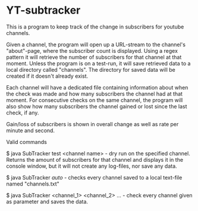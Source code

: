 # YT-subtracker


This is a program to keep track of the change in subscribers for youtube channels.

Given a channel, the program will open up a URL-stream to the channel's "about"-page, where the subscriber 
count is displayed. Using a regex pattern it will retrieve the number of subscribers for that channel at that
moment. Unless the program is on a test-run, it will save retrieved data to a local directory called "channels". 
The directory for saved data will be created if it doesn't already exist.

Each channel will have a dedicated file containing information about when the check was made and how many subscribers
the channel had at that moment. For consecutive checks on the same channel, the program will also show how many 
subscribers the channel gained or lost since the last check, if any.

Gain/loss of subscribers is shown in overall change as well as rate per minute and second.


Valid commands

$ java SubTracker test \<channel name\> - dry run on the specified channel. Returns the amount of subscribers 
    for that channel and displays it in the console window, but it will not create any log-files, nor save 
    any data.

$ java SubTracker $auto$ - checks every channel saved to a local text-file named "channels.txt"

$ java SubTracker \<channel_1\> \<channel_2\> ... - check every channel given as parameter and saves the data.
